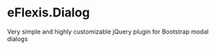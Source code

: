 eFlexis.Dialog
==============

Very simple and highly customizable jQuery plugin for Bootstrap modal dialogs
